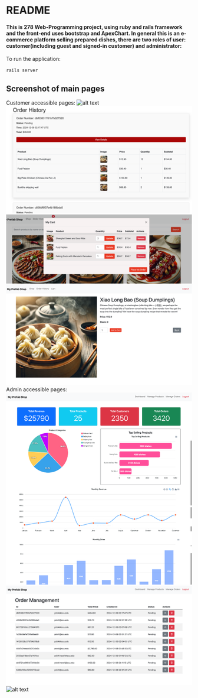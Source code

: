 # README

#### This is 278 Web-Programming project, using ruby and rails framework and the front-end uses bootstrap and ApexChart. In general this is an e-commerce platform selling prepared dishes, there are two roles of user: customer(including guest and signed-in customer) and administrator:

To run the application:
```
rails server
```
## Screenshot of main pages
Customer accessible pages:
![alt text](app/assets/images/mainpage.png)
![alt text](app/assets/images/order.png)
![alt text](app/assets/images/cart.png)
![alt text](app/assets/images/detail.png)
Admin accessible pages:
![alt text](app/assets/images/admin-board.png)
![alt text](app/assets/images/admin-order.png)
![alt text](app/assets/images/admin-product.png)











